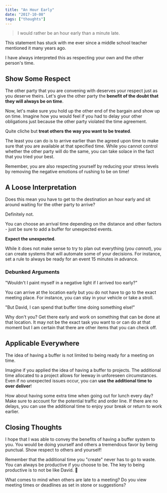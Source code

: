 ```yaml
---
title: "An Hour Early"
date: "2017-10-08"
tags: ["thoughts"]
---
```


> I would rather be an hour early than a minute late.

This statement has stuck with me ever since a middle school teacher mentioned it many years ago.

I have always interpreted this as respecting your own and the other person's time.

## Show Some Respect

The other party that you are convening with deserves your respect just as you deserve theirs. Let's give the other party the **benefit of the doubt that they will always be on time**.

Now, let's make sure you hold up the other end of the bargain and show up on time. Imagine how you would feel if you had to delay your other obligations just because the other party violated the time agreement.

Quite cliche but **treat others the way you want to be treated**.

The least you can do is to arrive earlier than the agreed upon time to make sure that you are available at that specified time. While you cannot control whether the other party will do the same, you can take solace in the fact that you tried your best.

Remember, you are also respecting yourself by reducing your stress levels by removing the negative emotions of rushing to be on time!

## A Loose Interpretation

Does this mean you have to get to the destination an hour early and sit around waiting for the other party to arrive?

Definitely not.

You can choose an arrival time depending on the distance and other factors - just be sure to add a buffer for unexpected events.

**Expect the unexpected**.

While it does not make sense to try to plan out everything (*you cannot*), you can create systems that will automate some of your decisions. For instance, set a rule to always be ready for an event 15 minutes in advance.

### Debunked Arguments

"Wouldn't I paint myself in a negative light if I arrived too early?"

You can arrive at the location early but you do not have to go to the exact meeting place. For instance, you can stay in your vehicle or take a stroll.

"But David, I can spend that buffer time doing something else!"

Why don't you? Get there early and work on something that can be done at that location. It may not be the exact task you want to or can do at that moment but I am certain that there are other items that you can check off.

## Applicable Everywhere

The idea of having a buffer is not limited to being ready for a meeting on time.

Imagine if you applied the idea of having a buffer to projects. The additional time allocated to a project allows for leeway in unforeseen circumstances. Even if no unexpected issues occur, you can **use the additional time to over deliver**!

How about having some extra time when going out for lunch every day? Make sure to account for the potential traffic and order line. If there are no delays, you can use the additional time to enjoy your break or return to work earlier.

## Closing Thoughts

I hope that I was able to convey the benefits of having a buffer system to you. You would be doing yourself and others a tremendous favor by being punctual. Show respect to others and yourself!

Remember that the additional time you "create" never has to go to waste. You can always be productive if you choose to be. The key to being productive is to not be like David. 🙂

What comes to mind when others are late to a meeting? Do you view meeting times or deadlines as set in stone or suggestions?